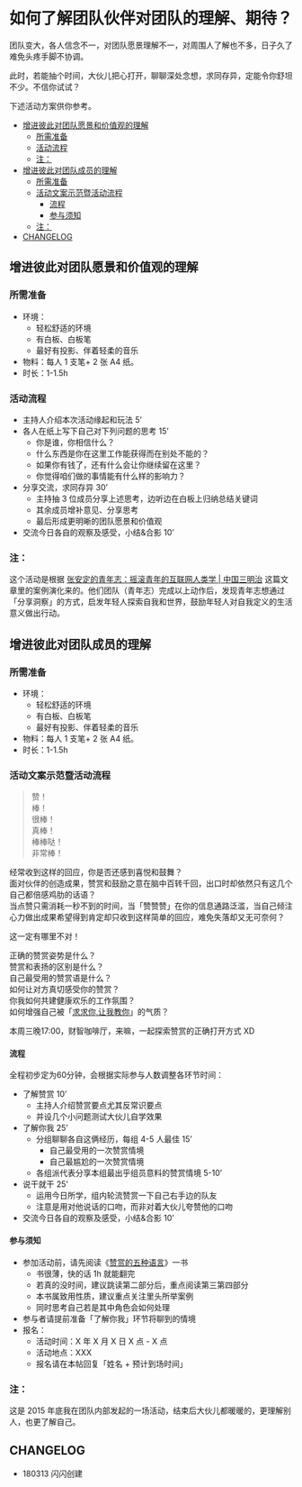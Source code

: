 

# 如何了解团队伙伴对团队的理解、期待？

团队变大，各人信念不一，对团队愿景理解不一，对周围人了解也不多，日子久了难免头疼手脚不协调。

此时，若能抽个时间，大伙儿把心打开，聊聊深处念想，求同存异，定能令你舒坦不少。不信你试试？

下述活动方案供你参考。

<!-- START doctoc generated TOC please keep comment here to allow auto update -->
<!-- DON'T EDIT THIS SECTION, INSTEAD RE-RUN doctoc TO UPDATE -->

  - [增进彼此对团队愿景和价值观的理解](#%E5%A2%9E%E8%BF%9B%E5%BD%BC%E6%AD%A4%E5%AF%B9%E5%9B%A2%E9%98%9F%E6%84%BF%E6%99%AF%E5%92%8C%E4%BB%B7%E5%80%BC%E8%A7%82%E7%9A%84%E7%90%86%E8%A7%A3)
    - [所需准备](#%E6%89%80%E9%9C%80%E5%87%86%E5%A4%87)
    - [活动流程](#%E6%B4%BB%E5%8A%A8%E6%B5%81%E7%A8%8B)
    - [注：](#%E6%B3%A8)
  - [增进彼此对团队成员的理解](#%E5%A2%9E%E8%BF%9B%E5%BD%BC%E6%AD%A4%E5%AF%B9%E5%9B%A2%E9%98%9F%E6%88%90%E5%91%98%E7%9A%84%E7%90%86%E8%A7%A3)
    - [所需准备](#%E6%89%80%E9%9C%80%E5%87%86%E5%A4%87-1)
    - [活动文案示范暨活动流程](#%E6%B4%BB%E5%8A%A8%E6%96%87%E6%A1%88%E7%A4%BA%E8%8C%83%E6%9A%A8%E6%B4%BB%E5%8A%A8%E6%B5%81%E7%A8%8B)
      - [流程](#%E6%B5%81%E7%A8%8B)
      - [参与须知](#%E5%8F%82%E4%B8%8E%E9%A1%BB%E7%9F%A5)
    - [注：](#%E6%B3%A8-1)
  - [CHANGELOG](#changelog)

<!-- END doctoc generated TOC please keep comment here to allow auto update -->

## 增进彼此对团队愿景和价值观的理解


### 所需准备

- 环境：
	- 轻松舒适的环境
	- 有白板、白板笔
	- 最好有投影、伴着轻柔的音乐
- 物料：每人 1 支笔+ 2 张 A4 纸。
- 时长：1-1.5h

### 活动流程

- 主持人介绍本次活动缘起和玩法 5’
- 各人在纸上写下自己对下列问题的思考 15’
  - 你是谁，你相信什么？
  - 什么东西是你在这里工作能获得而在别处不能的？
  - 如果你有钱了，还有什么会让你继续留在这里？
  - 你觉得咱们做的事情能有什么样的影响力？
- 分享交流，求同存异 30’
	- 主持抽 3 位成员分享上述思考，边听边在白板上归纳总结关键词
	- 其余成员增补意见、分享思考
	- 最后形成更明晰的团队愿景和价值观
- 交流今日各自的观察及感受，小结&合影 10’


### 注：

这个活动是根据 [张安定的青年志：摇滚青年的互联网人类学 | 中国三明治](http://www.china30s.com/portfolio/a-%E4%B8%89%E6%98%8E%E6%B2%BB%E6%95%85%E4%BA%8B-story/%E5%BC%A0%E5%AE%89%E5%AE%9A%E7%9A%84%E9%9D%92%E5%B9%B4%E5%BF%97%EF%BC%9A%E6%91%87%E6%BB%9A%E9%9D%92%E5%B9%B4%E7%9A%84%E4%BA%92%E8%81%94%E7%BD%91%E4%BA%BA%E7%B1%BB%E5%AD%A6) 这篇文章里的案例演化来的。他们团队（青年志）完成以上动作后，发现青年志想通过「分享洞察」的方式，启发年轻人探索自我和世界，鼓励年轻人对自我定义的生活意义做出行动。

## 增进彼此对团队成员的理解

### 所需准备

- 环境：
	- 轻松舒适的环境
	- 有白板、白板笔
	- 最好有投影、伴着轻柔的音乐
- 物料：每人 1 支笔+ 2 张 A4 纸。
- 时长：1-1.5h

### 活动文案示范暨活动流程



>赞！<br> 
棒！<br> 
很棒！<br> 
真棒！<br> 
棒棒哒！<br> 
非常棒！<br> 


经常收到这样的回应，你是否还感到喜悦和鼓舞？<br> 
面对伙伴的创造成果，赞赏和鼓励之意在脑中百转千回，出口时却依然只有这几个自己都倍感鸡肋的话语？<br> 
当点赞只需消耗一秒不到的时间，当「赞赞赞」在你的信息通路泛滥，当自己倾注心力做出成果希望得到肯定却只收到这样简单的回应，难免失落却又无可奈何？<br> 

这一定有哪里不对！

正确的赞赏姿势是什么？<br> 
赞赏和表扬的区别是什么？<br> 
自己最受用的赞赏语是什么？<br> 
如何让对方真切感受你的赞赏？<br> 
你我如何共建健康欢乐的工作氛围？<br> 
如何增强自己被「[求求你,让我教你](http://blog.zhgdg.org/2014-06/dm30-i-beg-u/)」的气质？

本周三晚17:00，财智咖啡厅，来嘛，一起探索赞赏的正确打开方式 XD

#### 流程

全程初步定为60分钟，会根据实际参与人数调整各环节时间：

- 了解赞赏 10’
	- 主持人介绍赞赏要点尤其反常识要点
	- 并设几个小问题测试大伙儿自学效果
- 了解你我 25’
	- 分组聊聊各自这俩经历，每组 4-5 人最佳 15’
		- 自己最受用的一次赞赏情境
		- 自己最尴尬的一次赞赏情境
	- 各组派代表分享本组最出乎组员意料的赞赏情境 5-10’
- 说干就干 25'
	- 运用今日所学，组内轮流赞赏一下自己右手边的队友
	- 注意是用对他说话的口吻，而非对着大伙儿夸赞他的口吻
- 交流今日各自的观察及感受，小结&合影 10’

#### 参与须知

- 参加活动前，请先阅读《[赞赏的五种语言](https://book.douban.com/subject/24297809/)》一书
	- 书很薄，快的话 1h 就能翻完
	- 若真的没时间，建议跳读第二部分后，重点阅读第三第四部分
	- 本书属致用性质，建议重点关注里头所举案例
	- 同时思考自己若是其中角色会如何处理
- 参与者请提前准备「了解你我」环节将聊到的情境
- 报名：
	- 活动时间：X 年 X 月 X 日 X 点 - X 点
	- 活动地点：XXX
	- 报名请在本帖回复「姓名 + 预计到场时间」


### 注：

这是 2015 年底我在团队内部发起的一场活动，结束后大伙儿都暖暖的，更理解别人，也更了解自己。


## CHANGELOG 

- 180313 闪闪创建

